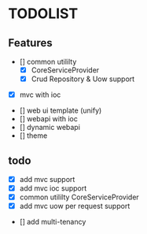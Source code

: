 # TODOLIST

## Features

- [] common utililty
    - [x] CoreServiceProvider
    - [x] Crud Repository & Uow support
- [x] mvc with ioc 
- [] web ui template (unify)
- [] webapi with ioc
- [] dynamic webapi
- [] theme

## todo

- [x] add mvc support
- [x] add mvc ioc support
- [x] common utililty CoreServiceProvider
- [x] add mvc uow per request support
- [] add multi-tenancy
